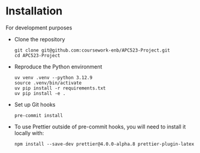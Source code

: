 # Installation

For development purposes

* Clone the repository
  ```
  git clone git@github.com:coursework-enb/APC523-Project.git
  cd APC523-Project
  ```
* Reproduce the Python environment
  ```
  uv venv .venv --python 3.12.9
  source .venv/bin/activate
  uv pip install -r requirements.txt
  uv pip install -e .
  ```
* Set up Git hooks
  ```
  pre-commit install
  ```
* To use Prettier outside of pre-commit hooks, you will need to install it locally with:
  ```
  npm install --save-dev prettier@4.0.0-alpha.8 prettier-plugin-latex
  ```
